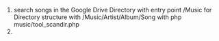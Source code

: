 1. search songs in the Google Drive Directory with entry point /Music for Directory structure with /Music/Artist/Album/Song with php music/tool_scandir.php
2. 

